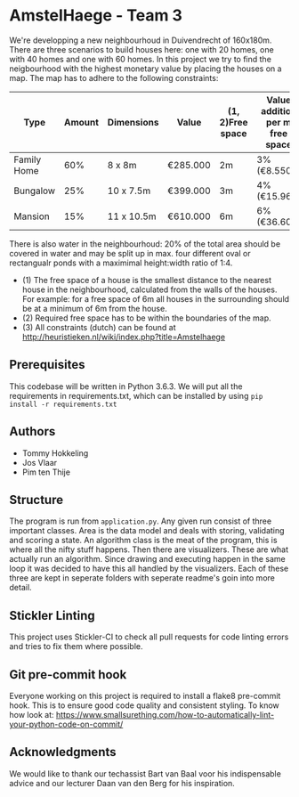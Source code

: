 # AmstelHaege - Team 3
We're developping a new neighbourhoud in Duivendrecht of 160x180m. There are three scenarios to build houses here: one with 20 homes, one with 40 homes and one with 60 homes. In this project we try to find the neigbourhood with the highest monetary value by placing the houses on a map. The map has to adhere to the following constraints:

| Type        	| Amount 	| Dimensions 	| Value    	| (1, 2)Free space 	| Value addition per m free space 	|
|-------------	|--------	|------------	|----------	|------------------	|---------------------------------	|
| Family Home 	| 60%    	| 8 x 8m     	| €285.000 	| 2m            	| 3% (€8.550)                     	|
| Bungalow    	| 25%    	| 10 x 7.5m  	| €399.000 	| 3m            	| 4% (€15.960)                    	|
| Mansion     	| 15%    	| 11 x 10.5m 	| €610.000 	| 6m            	| 6% (€36.600)                    	|

There is also water in the neighbourhoud: 20% of the total area should be covered in water and may be split up in max. four different oval or rectangualr ponds with a maximimal height:width ratio of 1:4. 

* (1) The free space of a house is the smallest distance to the nearest house in the neighbourhood, calculated from the walls of the houses. For example: for a free space of 6m all houses in the surrounding should be at a minimum of 6m from the house.
* (2) Required free space has to be within the boundaries of the map.
* (3) All constraints (dutch) can be found at http://heuristieken.nl/wiki/index.php?title=Amstelhaege

## Prerequisites
This codebase will be written in Python 3.6.3. We will put all the requirements in requirements.txt, which can be installed by using ```pip install -r requirements.txt```

## Authors
* Tommy Hokkeling
* Jos Vlaar
* Pim ten Thije

## Structure
The program is run from `application.py`. Any given run consist of three important classes. Area is the data model and deals with storing, validating and scoring a state. An algorithm class is the meat of the program, this is where all the nifty stuff happens. Then there are visualizers. These are what actually run an algorithm. Since drawing and executing happen in the same loop it was decided to have this all handled by the visualizers. Each of these three are kept in seperate folders with seperate readme's goin into more detail.

## Stickler Linting
This project uses Stickler-CI to check all pull requests for code linting errors and tries to fix them where possible.

## Git pre-commit hook
Everyone working on this project is required to install a flake8 pre-commit hook. This is to ensure good code quality and consistent styling.
To know how look at: https://www.smallsurething.com/how-to-automatically-lint-your-python-code-on-commit/

## Acknowledgments
We would like to thank our techassist Bart van Baal voor his indispensable advice and our lecturer Daan van den Berg for his inspiration.